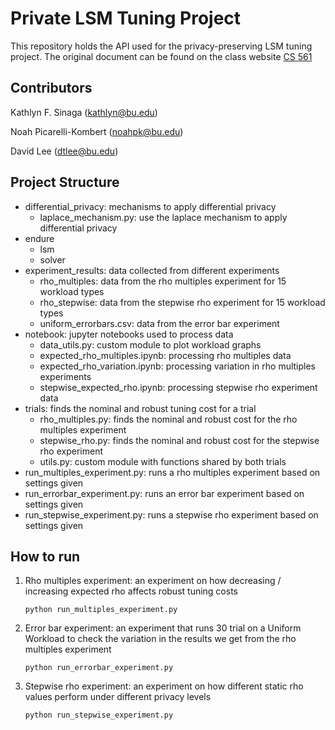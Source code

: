 # Private LSM Tuning Project

This repository holds the API used for the privacy-preserving LSM tuning project.
The original document can be found on the class website [CS 561](https://bu-disc.github.io/CS561/projects/research/CS561-S25-Research-Endure-DP-workload.pdf)

## Contributors
Kathlyn F. Sinaga (kathlyn@bu.edu)

Noah Picarelli-Kombert (noahpk@bu.edu)

David Lee (dtlee@bu.edu)

## Project Structure
- differential_privacy: mechanisms to apply differential privacy 
    - laplace_mechanism.py: use the laplace mechanism to apply differential privacy 
- endure
    - lsm
    - solver
- experiment_results: data collected from different experiments
    - rho_multiples: data from the rho multiples experiment for 15 workload types 
    - rho_stepwise: data from the stepwise rho experiment for 15 workload types 
    - uniform_errorbars.csv: data from the error bar experiment
- notebook: jupyter notebooks used to process data
    - data_utils.py: custom module to plot workload graphs 
    - expected_rho_multiples.ipynb: processing rho multiples data
    - expected_rho_variation.ipynb: processing variation in rho multiples experiments
    - stepwise_expected_rho.ipynb: processing stepwise rho experiment data 
- trials: finds the nominal and robust tuning cost for a trial 
    - rho_multiples.py: finds the nominal and robust cost for the rho multiples experiment 
    - stepwise_rho.py: finds the nominal and robust cost for the stepwise rho experiment 
    - utils.py: custom module with functions shared by both trials
- run_multiples_experiment.py: runs a rho multiples experiment based on settings given 
- run_errorbar_experiment.py: runs an error bar experiment based on settings given 
- run_stepwise_experiment.py: runs a stepwise rho experiment based on settings given 

## How to run
1. Rho multiples experiment: an experiment on how decreasing / increasing expected rho affects robust tuning costs
    ```
    python run_multiples_experiment.py
    ```
2. Error bar experiment: an experiment that runs 30 trial on a Uniform Workload to check the variation in the results we get from the rho multiples experiment
    ```
    python run_errorbar_experiment.py
    ```
3. Stepwise rho experiment: an experiment on how different static rho values perform under different privacy levels
    ```
    python run_stepwise_experiment.py
    ```

